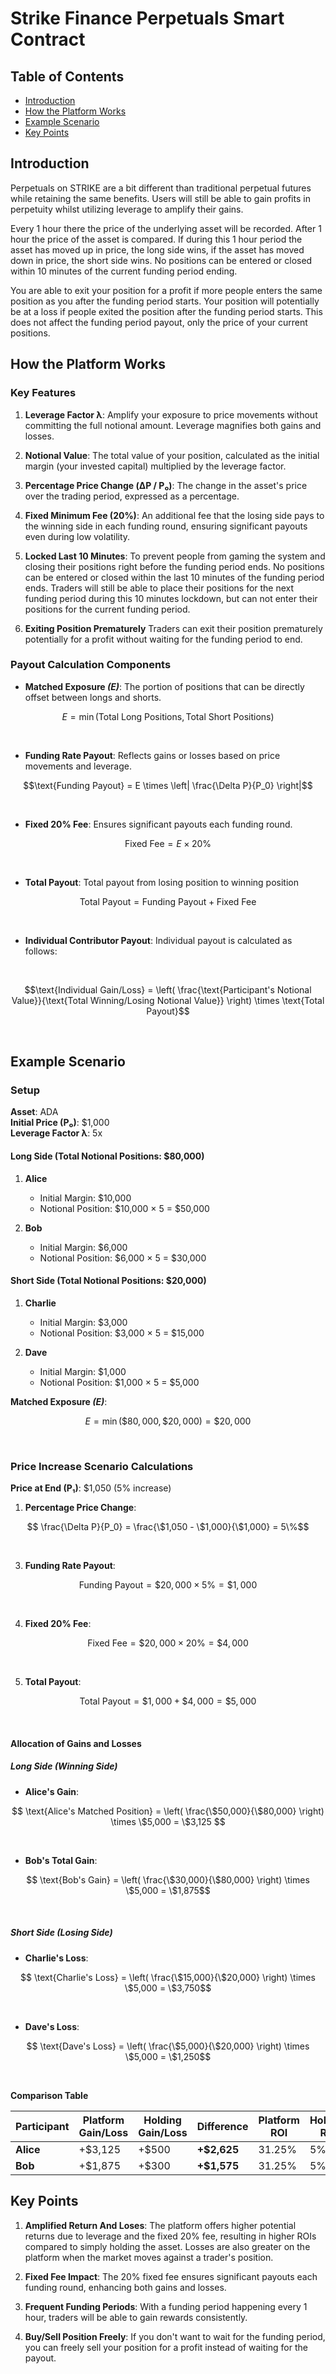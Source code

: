 # Strike Finance Perpetuals Smart Contract

## Table of Contents

- [Introduction](#introduction)
- [How the Platform Works](#how-the-platform-works)
- [Example Scenario](#example-scenario)
- [Key Points](#key-points)


## Introduction
Perpetuals on STRIKE are a bit different than traditional perpetual futures while retaining the same benefits. Users will still be able to gain profits in perpetuity whilst utilizing leverage to amplify their gains.

Every 1 hour there the price of the underlying asset will be recorded. After 1 hour the price of the asset is compared. If during this 1 hour period the asset has moved up in price, the long side wins, if the asset has moved down in price, the short side wins. No positions can be entered or closed within 10 minutes of the current funding period ending.

You are able to exit your position for a profit if more people enters the same position as you after the funding period starts. Your position will potentially be at a loss if people exited the position after the funding period starts. This does not affect the funding period payout, only the price of your current positions.
## How the Platform Works

### Key Features

1. **Leverage Factor λ**: Amplify your exposure to price movements without committing the full notional amount. Leverage magnifies both gains and losses.

2. **Notional Value**: The total value of your position, calculated as the initial margin (your invested capital) multiplied by the leverage factor.

3. **Percentage Price Change (ΔP / P₀)**: The change in the asset's price over the trading period, expressed as a percentage.

4. **Fixed Minimum Fee (20%)**: An additional fee that the losing side pays to the winning side in each funding round, ensuring significant payouts even during low volatility.

5. **Locked Last 10 Minutes**: To prevent people from gaming the system and closing their positions right before the funding period ends. No positions can be entered or closed within the last 10 minutes of the funding period ends. Traders will still be able to place their positions for the next funding period during this 10 minutes lockdown, but can not enter their positions for the current funding period.

6. **Exiting Position Prematurely** Traders can exit their position prematurely potentially for a profit without waiting for the funding period to end. 


### Payout Calculation Components
- **Matched Exposure *(E)***: The portion of positions that can be directly offset between longs and shorts.
```math
E = \min(\text{Total Long Positions}, \text{Total Short Positions})
```
<br>

- **Funding Rate Payout**: Reflects gains or losses based on price movements and leverage.

```math
\text{Funding Payout} = E \times \left| \frac{\Delta P}{P_0} \right|
```
<br>

- **Fixed 20% Fee**: Ensures significant payouts each funding round.

```math
\text{Fixed Fee} = E \times 20\%
```
<br>

- **Total Payout**: Total payout from losing position to winning position
```math
\text{Total Payout} = \text{Funding Payout} + \text{Fixed Fee}
```

<br>

- **Individual Contributor Payout**: Individual payout is calculated as follows:
<br>

 ```math
\text{Individual Gain/Loss} = \left( \frac{\text{Participant's Notional Value}}{\text{Total Winning/Losing Notional Value}} \right) \times \text{Total Payout}
 ```
<br>
  
## Example Scenario

### Setup

**Asset**: ADA <br>
**Initial Price (P₀)**: \$1,000  
**Leverage Factor λ**: 5x

#### Long Side (Total Notional Positions: \$80,000)

1. **Alice**

   - Initial Margin: \$10,000
   - Notional Position: \$10,000 × 5 = \$50,000

2. **Bob**
   - Initial Margin: \$6,000
   - Notional Position: \$6,000 × 5 = \$30,000

#### Short Side (Total Notional Positions: \$20,000)

1. **Charlie**

   - Initial Margin: \$3,000
   - Notional Position: \$3,000 × 5 = \$15,000

2. **Dave**
   - Initial Margin: \$1,000
   - Notional Position: \$1,000 × 5 = \$5,000

**Matched Exposure *(E)***:
```math
E = \min(\$80,000, \$20,000) = \$20,000
```
<br>

### Price Increase Scenario Calculations

**Price at End (P₁)**: \$1,050 (5% increase)

1. **Percentage Price Change**:
```math
   \frac{\Delta P}{P_0} = \frac{\$1,050 - \$1,000}{\$1,000} = 5\%
```
<br>

3. **Funding Rate Payout**:
```math
   \text{Funding Payout} = \$20,000 \times 5\% = \$1,000
```
<br>

4. **Fixed 20% Fee**:
```math
   \text{Fixed Fee} = \$20,000 \times 20\% = \$4,000
```
<br>

5. **Total Payout**:
```math
   \text{Total Payout} = \$1,000 + \$4,000 = \$5,000
```
<br>

#### Allocation of Gains and Losses

##### Long Side (Winning Side)

- **Alice's Gain**:
```math
  \text{Alice's Matched Position} = \left( \frac{\$50,000}{\$80,000} \right) \times \$5,000 = \$3,125 
```
<br>

- **Bob's Total Gain**:
```math
  \text{Bob's Gain} = \left( \frac{\$30,000}{\$80,000} \right) \times \$5,000 = \$1,875
```
<br>

##### Short Side (Losing Side)

- **Charlie's Loss**:
```math
  \text{Charlie's Loss} = \left( \frac{\$15,000}{\$20,000} \right) \times \$5,000 = \$3,750
```
<br>

- **Dave's Loss**:
```math
  \text{Dave's Loss} = \left( \frac{\$5,000}{\$20,000} \right) \times \$5,000 = \$1,250
```
<br>

**Comparison Table**

| Participant | Platform Gain/Loss | Holding Gain/Loss | Difference   | Platform ROI | Holding ROI |
| ----------- | ------------------ | ----------------- | ------------ | ------------ | ----------- |
| **Alice**   | +\$3,125           | +\$500            | **+\$2,625** | 31.25%        | 5%          |
| **Bob**     | +\$1,875           | +\$300            | **+\$1,575** | 31.25%        | 5%          |
## Key Points

1. **Amplified Return And Loses**: The platform offers higher potential returns due to leverage and the fixed 20% fee, resulting in higher ROIs compared to simply holding the asset. Losses are also greater on the platform when the market moves against a trader's position.

2. **Fixed Fee Impact**: The 20% fixed fee ensures significant payouts each funding round, enhancing both gains and losses.

3. **Frequent Funding Periods**: With a funding period happening every 1 hour, traders will be able to gain rewards consistently.
   
5. **Buy/Sell Position Freely**: If you don't want to wait for the funding period, you can freely sell your position for a profit instead of waiting for the payout.



